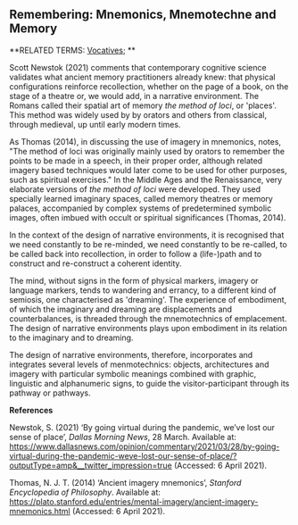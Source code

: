 ## Remembering: Mnemonics, Mnemotechne and Memory

**RELATED TERMS: [Vocatives](https://github.com/narrative-environments/CourseCompendium/blob/main/Vocatives.md); **

Scott Newstok (2021) comments that contemporary cognitive science validates what ancient memory practitioners already knew: that physical configurations reinforce recollection, whether on the page of a book, on the stage of a theatre or, we would add, in a narrative environment. The Romans called their spatial art of memory _the method of loci_, or 'places'. This method was widely used by by orators and others from classical, through medieval, up until early modern times.

As Thomas (2014), in discussing the use of imagery in mnemonics, notes, "The method of loci was originally mainly used by orators to remember the points to be made in a speech, in their proper order, although related imagery based techniques would later come to be used for other purposes, such as spiritual exercises." In the Middle Ages and the Renaissance, very elaborate versions of _the method of loci_ were developed. They used specially learned imaginary spaces, called memory theatres or memory palaces, accompanied by complex systems of predetermined symbolic images, often imbued with occult or spiritual significances (Thomas, 2014).

In the context of the design of narrative environments, it is recognised that we need constantly to be re-minded, we need constantly to be re-called, to be called back into recollection, in order to follow a (life-)path and to construct and re-construct a coherent identity.

The mind, without signs in the form of physical markers, imagery or language markers, tends to wandering and errancy, to a different kind of semiosis, one characterised as 'dreaming'. The experience of embodiment, of which the imaginary and dreaming are displacements and counterbalances, is threaded through the mnemotechnics of emplacement. The design of narrative environments plays upon embodiment in its relation to the imaginary and to dreaming.

The design of narrative environments, therefore, incorporates and integrates several levels of menmotechnics: objects, architectures and imagery with particular symbolic meanings combined with graphic, linguistic and alphanumeric signs, to guide the visitor-participant through its pathway or pathways.  

**References**

Newstok, S. (2021) ‘By going virtual during the pandemic, we’ve lost our sense of place’, _Dallas Morning News_, 28 March. Available at: https://www.dallasnews.com/opinion/commentary/2021/03/28/by-going-virtual-during-the-pandemic-weve-lost-our-sense-of-place/?outputType=amp&__twitter_impression=true (Accessed: 6 April 2021).

Thomas, N. J. T. (2014) ‘Ancient imagery mnemonics’, _Stanford Encyclopedia of Philosophy_. Available at: https://plato.stanford.edu/entries/mental-imagery/ancient-imagery-mnemonics.html (Accessed: 6 April 2021).
